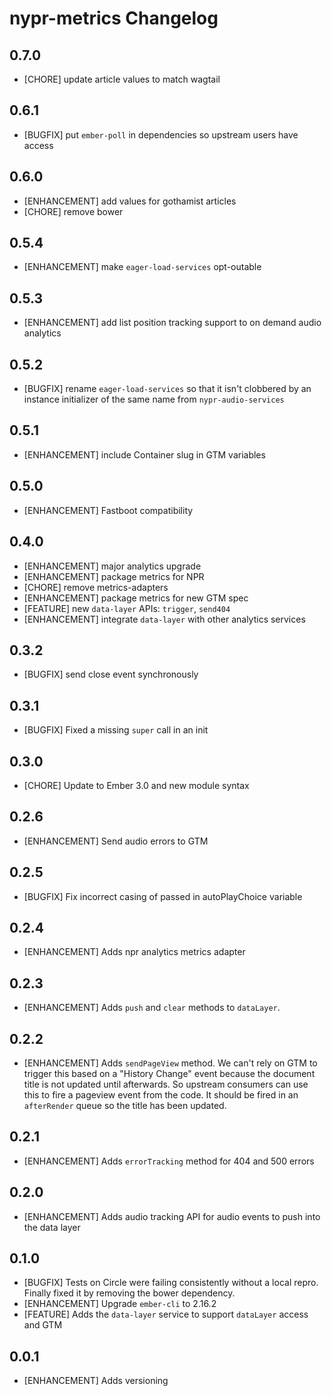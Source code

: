 # nypr-metrics Changelog

## 0.7.0
- [CHORE] update article values to match wagtail

## 0.6.1
- [BUGFIX] put `ember-poll` in dependencies so upstream users have access

## 0.6.0
- [ENHANCEMENT] add values for gothamist articles
- [CHORE] remove bower

## 0.5.4
- [ENHANCEMENT] make `eager-load-services` opt-outable

## 0.5.3
- [ENHANCEMENT] add list position tracking support to on demand audio analytics

## 0.5.2
- [BUGFIX] rename `eager-load-services` so that it isn't clobbered by an instance initializer of the same name from `nypr-audio-services`

## 0.5.1
- [ENHANCEMENT] include Container slug in GTM variables

## 0.5.0
- [ENHANCEMENT] Fastboot compatibility

## 0.4.0
- [ENHANCEMENT] major analytics upgrade
- [ENHANCEMENT] package metrics for NPR
- [CHORE] remove metrics-adapters
- [ENHANCEMENT] package metrics for new GTM spec
- [FEATURE] new `data-layer` APIs: `trigger`, `send404`
- [ENHANCEMENT] integrate `data-layer` with other analytics services

## 0.3.2
- [BUGFIX] send close event synchronously

## 0.3.1
- [BUGFIX] Fixed a missing `super` call in an init

## 0.3.0
- [CHORE] Update to Ember 3.0 and new module syntax

## 0.2.6
- [ENHANCEMENT] Send audio errors to GTM

## 0.2.5
- [BUGFIX] Fix incorrect casing of passed in autoPlayChoice variable

## 0.2.4
- [ENHANCEMENT] Adds npr analytics metrics adapter

## 0.2.3
- [ENHANCEMENT] Adds `push` and `clear` methods to `dataLayer`.

## 0.2.2
- [ENHANCEMENT] Adds `sendPageView` method. We can't rely on GTM to trigger this based on a "History Change" event because the document title is not updated until afterwards. So upstream consumers can use this to fire a pageview event from the code. It should be fired in an `afterRender` queue so the title has been updated.

## 0.2.1
- [ENHANCEMENT] Adds `errorTracking` method for 404 and 500 errors

## 0.2.0
- [ENHANCEMENT] Adds audio tracking API for audio events to push into the data layer

## 0.1.0
- [BUGFIX] Tests on Circle were failing consistently without a local repro. Finally fixed it by removing the bower dependency.
- [ENHANCEMENT] Upgrade `ember-cli` to 2.16.2
- [FEATURE] Adds the `data-layer` service to support `dataLayer` access and GTM

## 0.0.1

- [ENHANCEMENT] Adds versioning
